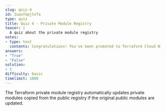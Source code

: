```yaml
---
slug: quiz-4
id: 2uaufepjtxfa
type: quiz
title: Quiz 4 - Private Module Registry
teaser: |
  A quiz about the private module registry
notes:
- type: text
  contents: Congratulations! You've been promoted to Terraform Cloud Ninja.
answers:
- "True"
- "False"
solution:
- 1
difficulty: basic
timelimit: 1800
---
```

The Terraform private module registry automatically updates private modules copied from the public registry if the original public modules are updated.
